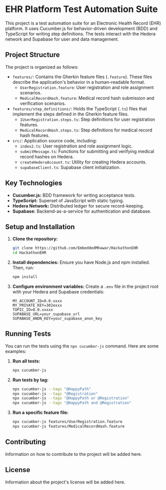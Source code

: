 # EHR Platform Test Automation Suite

This project is a test automation suite for an Electronic Health Record (EHR) platform. It uses Cucumber.js for behavior-driven development (BDD) and TypeScript for writing step definitions. The tests interact with the Hedera network and Supabase for user and data management.

## Project Structure

The project is organized as follows:

- `features/`: Contains the Gherkin feature files (`.feature`). These files describe the application's behavior in a human-readable format.
  - `UserRegistration.feature`: User registration and role assignment scenarios.
  - `MedicalRecordHash.feature`: Medical record hash submission and verification scenarios.
- `features/step_definitions/`: Holds the TypeScript (`.ts`) files that implement the steps defined in the Gherkin feature files.
  - `1UserRegistration.steps.ts`: Step definitions for user registration features.
  - `MedicalRecordHash.steps.ts`: Step definitions for medical record hash features.
- `src/`: Application source code, including:
  - `index2.ts`: User registration and role assignment logic.
  - `submitMessage.ts`: Functions for submitting and verifying medical record hashes on Hedera.
  - `createHederaAccount.ts`: Utility for creating Hedera accounts.
  - `supabaseClient.ts`: Supabase client initialization.

## Key Technologies

- **Cucumber.js:** BDD framework for writing acceptance tests.
- **TypeScript:** Superset of JavaScript with static typing.
- **Hedera Network:** Distributed ledger for secure record-keeping.
- **Supabase:** Backend-as-a-service for authentication and database.

## Setup and Installation

1.  **Clone the repository:**
    ```bash
    git clone https://github.com/EmbeddedMhawar/HackathonEHR
    cd HackathonEHR
    ```
2.  **Install dependencies:**
    Ensure you have Node.js and npm installed. Then, run:
    ```bash
    npm install
    ```
3.  **Configure environment variables:**
    Create a `.env` file in the project root with your Hedera and Supabase credentials:
    ```env
    MY_ACCOUNT_ID=0.0.xxxx
    MY_PRIVATE_KEY=302exxx
    TOPIC_ID=0.0.xxxxx
    SUPABASE_URL=your_supabase_url
    SUPABASE_ANON_KEY=your_supabase_anon_key
    ```

## Running Tests

You can run the tests using the `npx cucumber-js` command. Here are some examples:

1.  **Run all tests:**
    ```bash
    npx cucumber-js
    ```
2.  **Run tests by tag:**
    ```bash
    npx cucumber-js --tags "@HappyPath"
    npx cucumber-js --tags "@Registration"
    npx cucumber-js --tags "@HappyPath or @Registration"
    npx cucumber-js --tags "@HappyPath and @Registration"
    ```
3.  **Run a specific feature file:**
    ```bash
    npx cucumber-js features/UserRegistration.feature
    npx cucumber-js features/MedicalRecordHash.feature
    ```

## Contributing

Information on how to contribute to the project will be added here.

## License

Information about the project's license will be added here.
